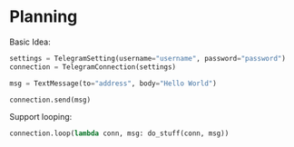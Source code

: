 # Planning

Basic Idea:

```python
settings = TelegramSetting(username="username", password="password")
connection = TelegramConnection(settings)

msg = TextMessage(to="address", body="Hello World")

connection.send(msg)
```

Support looping:

```python
connection.loop(lambda conn, msg: do_stuff(conn, msg))
```